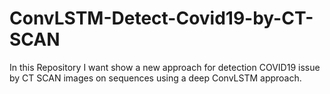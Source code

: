 # ConvLSTM-Detect-Covid19-by-CT-SCAN
In this Repository I want show a new approach for detection COVID19 issue by CT SCAN images on sequences using a deep ConvLSTM approach. 
